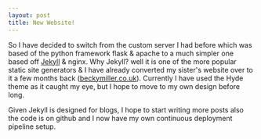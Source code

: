 ```yaml
---
layout: post
title: New Website!
---
```


So I have decided to switch from the custom server I had before which was based of the python framework flask & apache to a much simpler one based off [Jekyll](http://jekyllrb.com) & nginx. Why Jekyll? well it is one of the more popular static site generators & I have already converted my sister's website over to it a few months back ([beckymiller.co.uk](https://beckymiller.co.uk)). Currently I have used the Hyde theme as it caught my eye, but I hope to move to my own design before long.

Given Jekyll is designed for blogs, I hope to start writing more posts also the code is on github and I now have my own continuous deployment pipeline setup.
